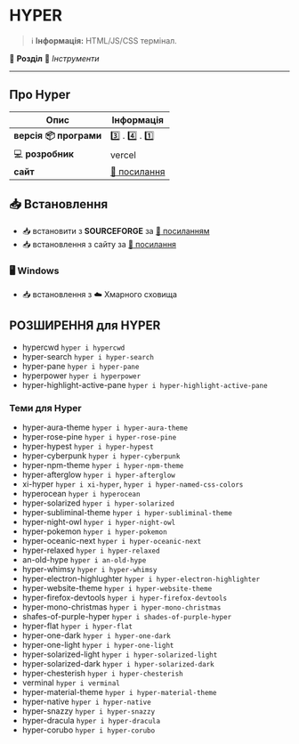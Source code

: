 # HYPER


> :information_source: **Інформація:** HTML/JS/CSS термінал.

:open_file_folder: **Розділ** :toolbox: *Інструменти*

---

## Про Hyper

| Опис | Інформація |
| ---- | ---------- |
| **версія :package: програми** | :three: . :four: . :one: |
| :computer: **розробник** | vercel |
| **сайт** | [:link: посилання](https://hyper.is/) |

## :inbox_tray: Встановлення

- :inbox_tray: встановити з **SOURCEFORGE** за [:link: посиланням](https://sourceforge.net/projects/hyper.mirror/files/)
- :inbox_tray: встановлення з сайту за [:link: посилання](https://hyper.is/#installation)

### :desktop_computer: Windows

- :inbox_tray: встановлення з :cloud: Хмарного сховища

## РОЗШИРЕННЯ для HYPER

- hypercwd `hyper i hypercwd`
- hyper-search `hyper i hyper-search`
- hyper-pane `hyper i hyper-pane`
- hyperpower `hyper i hyperpower`
- hyper-highlight-active-pane `hyper i hyper-highlight-active-pane`

### Теми для Hyper

- hyper-aura-theme `hyper i hyper-aura-theme`
- hyper-rose-pine `hyper i hyper-rose-pine`
- hyper-hypest `hyper i hyper-hypest`
- hyper-cyberpunk `hyper i hyper-cyberpunk`
- hyper-npm-theme `hyper i hyper-npm-theme`
- hyper-afterglow `hyper i hyper-afterglow`
- xi-hyper `hyper i xi-hyper`, `hyper i hyper-named-css-colors`
- hyperocean `hyper i hyperocean`
- hyper-solarized `hyper i hyper-solarized`
- hyper-subliminal-theme `hyper i hyper-subliminal-theme`
- hyper-night-owl `hyper i hyper-night-owl`
- hyper-pokemon `hyper i hyper-pokemon`
- hyper-oceanic-next `hyper i hyper-oceanic-next`
- hyper-relaxed `hyper i hyper-relaxed`
- an-old-hype `hyper i an-old-hype`
- hyper-whimsy `hyper i hyper-whimsy`
- hyper-electron-highlughter `hyper i hyper-electron-highlighter`
- hyper-website-theme `hyper i hyper-website-theme`
- hyper-firefox-devtools `hyper i hyper-firefox-devtools`
- hyper-mono-christmas `hyper i hyper-mono-christmas`
- shafes-of-purple-hyper `hyper i shades-of-purple-hyper`
- hyper-flat `hyper i hyper-flat`
- hyper-one-dark `hyper i hyper-one-dark`
- hyper-one-light `hyper i hyper-one-light`
- hyper-solarized-light `hyper i hyper-solarized-light`
- hyper-solarized-dark `hyper i hyper-solarized-dark`
- hyper-chesterish `hyper i hyper-chesterish`
- verminal `hyper i verminal`
- hyper-material-theme `hyper i hyper-material-theme`
- hyper-native `hyper i hyper-native`
- hyper-snazzy `hyper i hyper-snazzy`
- hyper-dracula `hyper i hyper-dracula`
- hyper-corubo `hyper i hyper-corubo`
